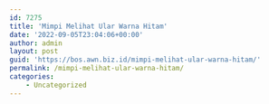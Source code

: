 ```yaml
---
id: 7275
title: 'Mimpi Melihat Ular Warna Hitam'
date: '2022-09-05T23:04:06+00:00'
author: admin
layout: post
guid: 'https://bos.awn.biz.id/mimpi-melihat-ular-warna-hitam/'
permalink: /mimpi-melihat-ular-warna-hitam/
categories:
    - Uncategorized
---
```


